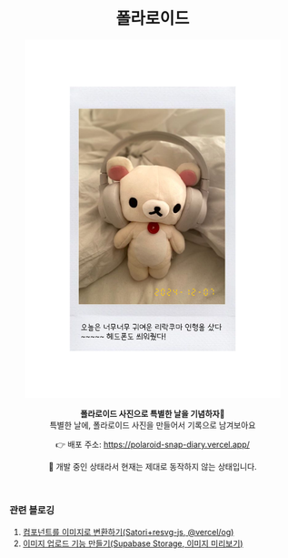 <div align='center'>

# 폴라로이드

<img width="450" src="public/main.png"/>

<b>폴라로이드 사진으로 특별한 날을 기념하자🐥<br/>
</b>특별한 날에, 폴라로이드 사진을 만들어서 기록으로 남겨보아요<br />

👉 배포 주소: https://polaroid-snap-diary.vercel.app/
<br/>

🔔 개발 중인 상태라서 현재는 제대로 동작하지 않는 상태입니다.

<br/>

</div>

### 관련 블로깅

1. <a href='https://velog.io/@hamham/%EC%BB%B4%ED%8F%AC%EB%84%8C%ED%8A%B8%EB%A5%BC-%EC%9D%B4%EB%AF%B8%EC%A7%80%EB%A1%9C-%EB%B3%80%ED%99%98%ED%95%98%EA%B8%B0satoriresvg-vercelog'>컴포넌트를 이미지로 변환하기(Satori+resvg-js, @vercel/og)</a>
2. <a href='https://velog.io/@hamham/%EC%9D%B4%EB%AF%B8%EC%A7%80-%EC%97%85%EB%A1%9C%EB%93%9C-%EA%B8%B0%EB%8A%A5-%EB%A7%8C%EB%93%A4%EA%B8%B0Supabase-Storage-%EB%AF%B8%EB%A6%AC%EB%B3%B4%EA%B8%B0'>이미지 업로드 기능 만들기(Supabase Storage, 이미지 미리보기)</a>
   <br/>
